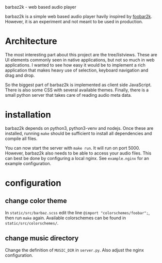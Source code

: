 barbaz2k - web based audio player

barbaz2k is a simple web based audio player havily inspired by
[foobar2k](http://www.foobar2000.org/). However, it is an experiment and not
meant to be used in production.

# Architecture

The most interesting part about this project are the tree/listviews. These are
UI elements commonly seen in native applications, but not so much in web
applications. I wanted to see how easy it would be to implement a rich
application that makes heavy use of selection, keyboard navigation and drag and
drop.

So the biggest part of barbaz2k is implemented as client side JavaScript. There
is also some CSS with several available themes. Finally, there is a small
python server that takes care of reading audio meta data.

# installation

barbaz2k depends on python3, python3-venv and nodejs. Once these are installed,
running `make` should be sufficient to install all dependencies and compile all
files.

You can now start the server with `make run`. It will run on port 5000.
However, barbaz2k also needs to be able to access your audio files. This can
best be done by configuring a local nginx. See `example.nginx` for an example
configuration.

# configuration

## change color theme

In `static/src/barbaz.scss` edit the line `@import "colorschemes/foobar";`,
then run `make` again. Available colorschemes can be found in
`static/src/colorschemes/`.

## change music directory

Change the definition of `MUSIC_DIR` in `server.py`. Also adjust the nginx
configuration.
